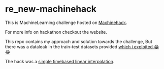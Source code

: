 # re_new-machinehack

This is MachineLearning challenge hosted on [Machinehack](https://machinehack.com/hackathons/renew_power_hiring_hackathon/overview).

For more info on hackathon checkout the website.

This repo contains my approach and solution towards the challenge, But there was a dataleak in the train-test datasets provided [which i exploited 😂😂](https://machinehack.com/hackathons/renew_power_hiring_hackathon/leaderboard)

The hack was a [simple timebased linear interpolation](https://github.com/k-loki/re_new-machinehack/blob/93525fcd448b975ef6e24afe5582dff7384094c5/notebooks/ft_sel.ipynb).
